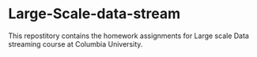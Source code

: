 # Large-Scale-data-stream
This repostitory contains the homework assignments for Large scale Data streaming course at Columbia University. 
